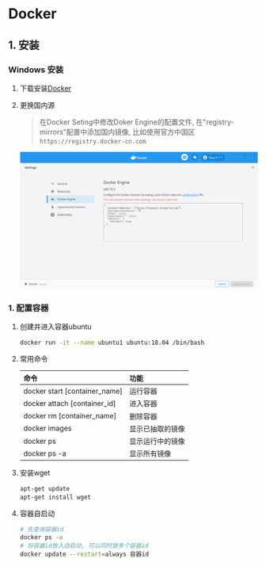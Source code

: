 # Docker

## 1. 安装

### Windows 安装

1. 下载安装[Docker](https://www.docker.com/)
2. 更换国内源
   > 在Docker Seting中修改Doker Engine的配置文件, 在"registry-mirrors"配置中添加国内镜像, 比如使用官方中国区`https://registry.docker-cn.com`

    <img src='../images/docker_setting.png'>

### 1. 配置容器

1. 创建并进入容器ubuntu

    ```bash
    docker run -it --name ubuntu1 ubuntu:18.04 /bin/bash
    ```

2. 常用命令

    | 命令                          | 功能             |
    | ----------------------------- | ---------------- |
    | docker start [container_name] | 运行容器         |
    | docker attach [container_id]  | 进入容器         |
    | docker rm [container_name]    | 删除容器         |
    | docker images                 | 显示已抽取的镜像 |
    | docker ps                     | 显示运行中的镜像 |
    | docker ps -a                  | 显示所有镜像     |

3. 安装wget

    ```bash
    apt-get update
    apt-get install wget
    ```

4. 容器自启动

    ```bash
    # 先查询容器id
    docker ps -a
    # 将容器id放入自启动, 可以同时放多个容器id
    docker update --restart=always 容器id
    ```
